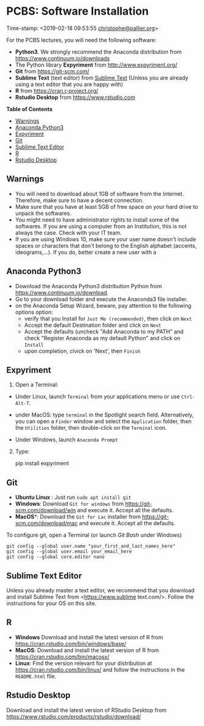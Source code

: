 PCBS: Software Installation
===========================

Time-stamp: <2019-02-18 09:53:55 christophe@pallier.org>



For the PCBS lectures, you will need the following software:

  * **Python3**. We strongly recommend the Anaconda distribution from  <https://www.continuum.io/downloads>
  * The Python library **Expyriment** from <http://www.expyriment.org/>
  * **Git** from <https://git-scm.com/>
  * **Sublime Text** (text editor) from [Sublime Text](https://www.sublimetext.com/)  (Unless you are already using a text editor that you are happy with)
  * **R** from <https://cran.r-project.org/>
  * **Rstudio Desktop** from <https://www.rstudio.com>

<!-- markdown-toc start - Don't edit this section. Run M-x markdown-toc-refresh-toc -->
**Table of Contents**

 - [Warnings](#warnings)
 - [Anaconda Python3](#anaconda-python3)
 - [Expyriment](#expyriment)
 - [Git](#git)
 - [Sublime Text Editor](#sublime-text-editor)
 - [R](#r)
 - [Rstudio Desktop](#rstudio-desktop)

<!-- markdown-toc end -->


## Warnings

* You will need to download about 1GB of software from the Internet. Therefore, make sure to have a decent connection.
* Make sure that you have at least 5GB of free space on your hard drive to unpack the softwares.
* You might need to have administrator rights to install some of the softwares. If you are using a computer from an Institution, this is not always the case. Check with your IT team.
* If you are using Windows 10, make sure your user name doesn't include spaces or characters that don't belong to the English alphabet (accents, ideograms,...). If you do, better create a new user with a 



## Anaconda Python3

* Download the Anaconda Python3 distribution Python from <https://www.continuum.io/download>.
* Go to your download folder and execute the Anaconda3 file installer.
* on the Anaconda Setup Wizard, beware, pay attention to the following options option:
   - verify that you Install for `Just Me (recommended)`, then click on `Next`
   - Accept the default Destination folder and click on `Next`
   - Accept the defaults (uncheck "Add Anaconda to my PATH" and  check "Register Anaconda as my default Python" and click on `Install`
   - upon completion, clvick on 'Next', then `Finish`

## Expyriment

1. Open a Terminal:

* Under Linux, launch `Terminal` from your applications menu or use `Ctrl-Alt-T`. 
* under MacOS: type `terminal` in the Spotlight search field. Alternatively, you can open a `Finder` window and select the `Application` folder, then the `Utilities` folder, then double-click on the `Terminal` icon.

* Under Windows, launch `Anaconda Prompt`
 
 
2. Type:

    pip install expyriment


## Git

* **Ubuntu Linux** : Just run     `sudo apt install git`
* **Windows**: Download `Git for windows` from <https://git-scm.com/download/win> and execute it. Accept all the defaults.
* **MacOS***:  Download the  `Git for Lac` installer from <https://git-scm.com/download/mac> and execute it. Accept all the defaults.

To configure git, open a Terminal (or launch *Git Bash* under Windows) 

    git config --global user.name "your_first_and_last_names_here"
    git config --global user.email your_email_here
    git config --global core.editor nano


## Sublime Text Editor

Unless you already master a text editor, we recommend that you download and install Sublime Text from <https://www.sublime text.com/>. Follow the instructions for your OS on this site. 


## R


 * **Windows** Download and install the latest  version of R from <https://cran.rstudio.com/bin/windows/base/>
 * **MacOS**: Download and install the latest  version of R from <https://cran.rstudio.com/bin/macosx/>
 * **Linux**: Find the version relevant for your distribution at  <https://cran.rstudio.com/bin/linux/> and follow the instructions in the `README.html` file.
 
 

## Rstudio Desktop

Download and install the latest version of RStudio Desktop from <https://www.rstudio.com/products/rstudio/download/>



